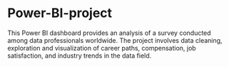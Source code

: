 # Power-BI-project
This Power BI dashboard provides an analysis of a survey conducted among data professionals worldwide. The project involves data cleaning, exploration and visualization of career paths, compensation, job satisfaction, and industry trends in the data field.
